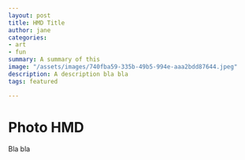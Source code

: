 ```yaml
---
layout: post
title: HMD Title
author: jane
categories:
- art
- fun
summary: A summary of this
image: "/assets/images/740fba59-335b-49b5-994e-aaa2bdd87644.jpeg"
description: A description bla bla
tags: featured

---
```

# Photo HMD

Bla bla